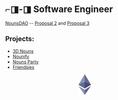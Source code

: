 # ⌐◨-◨ Software Engineer

[NounsDAO](https://github.com/nounsDAO) -- [Proposal 2](https://nouns.wtf/vote/2) and [Proposal 3](https://nouns.wtf/vote/3)

## Projects:
- [3D Nouns](https://3dnouns.com)
- [Nounify](https://nounify.wtf/)
- [Nouns Party](https://nouns.party/)
- [Friendsies](https://friendsies.io/builder)

<p align="center">
  <img width="40" height="66" src="https://raw.githubusercontent.com/0xFloyd/0xFloyd/master/eth.png">
</p>
